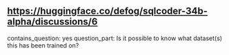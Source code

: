 ## https://huggingface.co/defog/sqlcoder-34b-alpha/discussions/6

contains_question: yes
question_part: Is it possible to know what dataset(s) this has been trained on?
